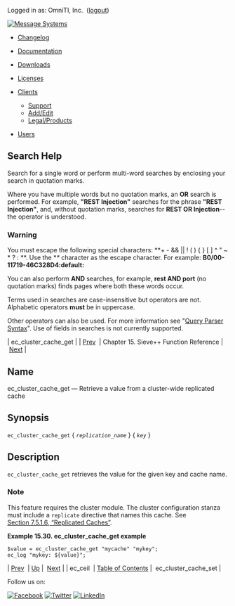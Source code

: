Logged in as: OmniTI, Inc.  ([logout](https://support.messagesystems.com/logout.php))

[![Message Systems](https://support.messagesystems.com/images/ms-white205.png)](https://support.messagesystems.com/start.php) 

*   [Changelog](https://support.messagesystems.com/start.php?show=changelog)
*   [Documentation](https://support.messagesystems.com/docs/)
*   [Downloads](https://support.messagesystems.com/start.php)

*   [Licenses](https://support.messagesystems.com/license_summary.php)
*   <a href="">Clients</a>
    *   [Support](https://support.messagesystems.com/cs.php)
    *   [Add/Edit](https://support.messagesystems.com/edit_client.php)
    *   [Legal/Products](https://support.messagesystems.com/edit_products.php)
*   [Users](https://support.messagesystems.com/edit_customer.php)

## Search Help

Search for a single word or perform multi-word searches by enclosing your search in quotation marks.

Where you have multiple words but no quotation marks, an **OR** search is performed. For example, **"REST Injection"** searches for the phrase **"REST Injection"**, and, without quotation marks, searches for **REST OR Injection**--the operator is understood.

### Warning

You must escape the following special characters: **+ - && || ! ( ) { } [ ] ^ " ~ * ? : \**. Use the **\** character as the escape character. For example: **B0/00-11719-46C328D4\:default\:**

You can also perform **AND** searches, for example, **rest AND port** (no quotation marks) finds pages where both these words occur.

Terms used in searches are case-insensitive but operators are not. Alphabetic operators **must** be in uppercase.

Other operators can also be used. For more information see "[Query Parser Syntax](https://lucene.apache.org/core/old_versioned_docs/versions/3_0_0/queryparsersyntax.html)". Use of fields in searches is not currently supported.

| ec_cluster_cache_get |
| [Prev](sieve.ref.ec_ceil.php)  | Chapter 15. Sieve++ Function Reference |  [Next](sieve.ref.ec_cluster_cache_set.php) |

<a name="sieve.ref.ec_cluster_cache_get"></a>
## Name

ec_cluster_cache_get — Retrieve a value from a cluster-wide replicated cache

## Synopsis

`ec_cluster_cache_get` { *`replication_name`* } { *`key`* }

<a name="idp13889664"></a>
## Description

`ec_cluster_cache_get` retrieves the value for the given key and cache name.

### Note

This feature requires the cluster module. The cluster configuration stanza must include a `replicate` directive that names this cache. See [Section 7.5.1.6, “Replicated Caches”](cluster.replication.php#cluster.replicatedcache "7.5.1.6. Replicated Caches").

<a name="example.ec_cluster_cache_get"></a>

**Example 15.30. ec_cluster_cache_get example**

```
$value = ec_cluster_cache_get "mycache" "mykey";
ec_log "mykey: ${value}";
```

| [Prev](sieve.ref.ec_ceil.php)  | [Up](sieve.ref.php) |  [Next](sieve.ref.ec_cluster_cache_set.php) |
| ec_ceil  | [Table of Contents](index.php) |  ec_cluster_cache_set |

Follow us on:

[![Facebook](https://support.messagesystems.com/images/icon-facebook.png)](http://www.facebook.com/messagesystems) [![Twitter](https://support.messagesystems.com/images/icon-twitter.png)](http://twitter.com/#!/MessageSystems) [![LinkedIn](https://support.messagesystems.com/images/icon-linkedin.png)](http://www.linkedin.com/company/message-systems)